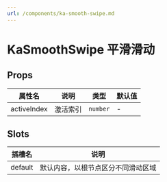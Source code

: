 ```yaml
---
url: /components/ka-smooth-swipe.md
---
```

# KaSmoothSwipe 平滑滑动

## Props

| 属性名      | 说明     | 类型     | 默认值 |
| ----------- | -------- | -------- | ------ |
| activeIndex | 激活索引 | `number` | -      |

## Slots

| 插槽名  | 说明                               |
| ------- | ---------------------------------- |
| default | 默认内容，以根节点区分不同滑动区域 |

